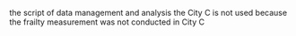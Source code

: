 the script of data management and analysis
the City C is not used because the frailty measurement was not conducted in City C
